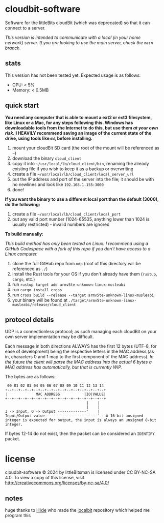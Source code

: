 # cloudbit-software
Software for the littleBits cloudBit (which was deprecated) so that it can connect to a server.

*This version is intended to communicate with a local (in your home network) server.* 
*If you are looking to use the main server, check the `main` branch.*

## stats
This version has not been tested yet.
Expected usage is as follows:
- CPU: < 5%
- Memory: < 0.5MB

## quick start
**You need any computer that is able to mount a ext2 or ext3 filesystem, like Linux or a Mac, for any steps following this. Windows has downloadable tools from the Internet to do this, but use them *at your own risk*.**
**I HEAVILY recommend saving an image of the current state of the drive, using tools like `dd`, before installing.**
1. mount your cloudBit SD card (the root of the mount will be referenced as `~`)
2. download the binary `cloud_client`
3. copy it into `~/usr/local/lb/cloud_client/bin`, renaming the already existing file if you wish to keep it as a backup or overwriting
4. create a file `~/usr/local/lb/cloud_client/local_server_url`
5. put the IP address and port of the server into the file; it should be with no newlines and look like `192.168.1.155:3000`
6. done!

**If you want the binary to use a different local port than the default (3000), do the following:**
1. create a file `~/usr/local/lb/cloud_client/local_port`
2. put any valid port number (1024-65535, anything lower than 1024 is usually restricted) - invalid numbers are ignored

**To build manually:**

*This build method has only been tested on Linux. I recommend using a GitHub Codespace with a fork of this repo if you don't have access to a Linux computer.*
1. clone the full GitHub repo from `udp` (root of this directory will be referenced as `./`)
2. install the Rust tools for your OS if you don't already have them (`rustup`, `cargo`, etc.)
3. run `rustup target add armv5te-unknown-linux-musleabi`
4. run `cargo install cross`
5. run `cross build --release --target armv5te-unknown-linux-musleabi`
6. your binary will be found at `./target/armv5te-unknown-linux-musleabi/release/cloud_client`

## protocol details
UDP is a connectionless protocol; as such managing each cloudBit on your own server implementation may be difficult.

Each message in both directions ALWAYS has the first 12 bytes (UTF-8, for ease of development) being the respective letters in the MAC address (as in, characters 0 and 1 map to the first component of the MAC address). *In the future the client will parse the MAC address into the actual 6 bytes a MAC address has automatically, but that is currently WIP.*

The bytes are as follows:
```
 00 01 02 03 04 05 06 07 08 09 10 11 12 13 14
+--+--+--+--+--+--+--+--+--+--+--+--+--+--+--+
|             MAC ADDRESS           |IO|VALUE|
+--+--+--+--+--+--+--+--+--+--+--+--+--+--+--+
                                     |    |
                                     |    |
I -> Input, O -> Output -------------'    |
Input/Output value -----------------------' - A 16-bit unsigned integer is expected for output, the input is always an unsigned 8-bit integer.
```

If bytes 12-14 do not exist, then the packet can be considered an `IDENTIFY` packet.

# license
cloudbit-software © 2024 by littleBitsman is licensed under CC BY-NC-SA 4.0. To view a copy of this license, visit http://creativecommons.org/licenses/by-nc-sa/4.0/

## notes
huge thanks to [Hixie](http://github.com/Hixie) who made the [localbit](https://github.com/Hixie/localbit) repository which helped me program this
